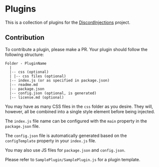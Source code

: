 # Plugins

This is a collection of plugins for the [DiscordInjections](https://github.com/DiscordInjections/DiscordInjections) project.

## Contribution

To contribute a plugin, please make a PR. Your plugin should follow the following structure:

```
Folder - PluginName
  |
  |-- css (optional)
  | |-- css files (optional)
  |-- index.js (or as specified in package.json)
  |-- readme.md
  |-- package.json
  |-- config.json (optional, is generated)
  |-- license.md (optional)
```

You may have as many CSS files in the `css` folder as you desire. They will, however, all be combined into a single style element before being injected.

The `index.js` file name can be configured with the `main` property in the `package.json` file.

The `config.json` file is automatically generated based on the `configTemplate` property in your `index.js` file.

You may also use JS files for `package.json` and `config.json`.

Please refer to `SamplePlugin/SamplePlugin.js` for a plugin template.